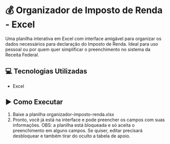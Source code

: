 # 💰 Organizador de Imposto de Renda - Excel

Uma planilha interativa em Excel com interface amigável para organizar os dados necessários para declaração do Imposto de Renda. Ideal para uso pessoal ou por quem quer simplificar o preenchimento no sistema da Receita Federal.

## 💻 Tecnologias Utilizadas

- Excel

## ▶️ Como Executar

1. Baixe a planilha organizador-imposto-renda.xlsx
2. Pronto, você já está na interface e pode preencher os campos com suas informações.
OBS: a planilha está bloqueada e só aceita o preenchimento em alguns campos. Se quiser, editar precisará desbloquear e também tirar do oculto a tabela de apoio.
